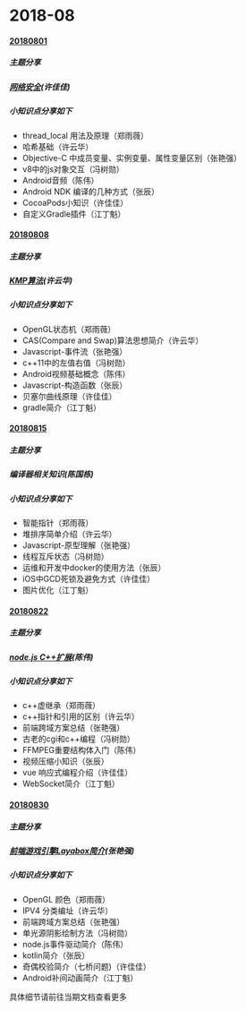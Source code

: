 # 2018-08

#### [20180801 ](201808/20180801.md)

##### 主题分享

##### [网络安全](http://gitlab.qiyi.domain/zhangyanqiang/Technology-blog/blob/master/%E5%88%86%E4%BA%ABPPT/%E7%BD%91%E7%BB%9C%E5%AE%89%E5%85%A8-%E8%AE%B8%E4%BD%B3%E4%BD%B3.pptx)(许佳佳)

##### 小知识点分享如下

- thread_local 用法及原理（郑雨薇）
- 哈希基础（许云华）
- Objective-C 中成员变量、实例变量、属性变量区别（张艳强）
- v8中的js对象交互（冯树勋）
- Android音频（陈伟）
- Android NDK 编译的几种方式（张辰）
- CocoaPods小知识（许佳佳）
- 自定义Gradle插件（江丁魁）

#### [20180808 ](201808/20180801.md)

##### 主题分享

##### [KMP算法](http://gitlab.qiyi.domain/zhangyanqiang/Technology-blog/blob/master/%E5%88%86%E4%BA%ABPPT/KMP%E7%AE%97%E6%B3%95%E5%88%86%E4%BA%AB.pdf)(许云华)

##### 小知识点分享如下

- OpenGL状态机（郑雨薇）
- CAS(Compare and Swap)算法思想简介（许云华）
- Javascript-事件流（张艳强）
- c++11中的左值右值（冯树勋）
- Android视频基础概念（陈伟）
- Javascript-构造函数（张辰）
- 贝塞尔曲线原理（许佳佳）
- gradle简介（江丁魁）

#### [20180815 ](201808/20180816.md)

##### 主题分享

##### 编译器相关知识(陈国栋)

##### 小知识点分享如下

- 智能指针（郑雨薇）
- 堆排序简单介绍（许云华）
- Javascript-原型理解（张艳强）
- 线程互斥状态（冯树勋）
- 运维和开发中docker的使用方法（张辰）
- iOS中GCD死锁及避免方式（许佳佳）
- 图片优化（江丁魁）

#### [20180822 ](201808/20180823.md)

##### 主题分享

##### [node.js C++扩展](/分享PPT/nodeAddon.key)(陈伟)

##### 小知识点分享如下

- c++虚继承（郑雨薇）
- c++指针和引用的区别（许云华）
- 前端跨域方案总结（张艳强）
- 古老的cgi和c++编程（冯树勋）
- FFMPEG重要结构体入门（陈伟）
- 视频压缩小知识（张辰）
- vue 响应式编程介绍（许佳佳）
- WebSocket简介（江丁魁）

#### [20180830 ](201808/20180830.md)

##### 主题分享

##### [前端游戏引擎Layabox简介](/分享PPT/前端游戏引擎Layabox简介.pptx)(张艳强)

##### 小知识点分享如下

- OpenGL 颜色（郑雨薇）
- IPV4 分类编址（许云华）
- 前端跨域方案总结（张艳强）
- 单光源阴影绘制方法（冯树勋）
- node.js事件驱动简介（陈伟）
- kotlin简介（张辰）
- 奇偶校验简介（七桥问题)（许佳佳）
- Android补间动画简介（江丁魁）

具体细节请前往当期文档查看更多